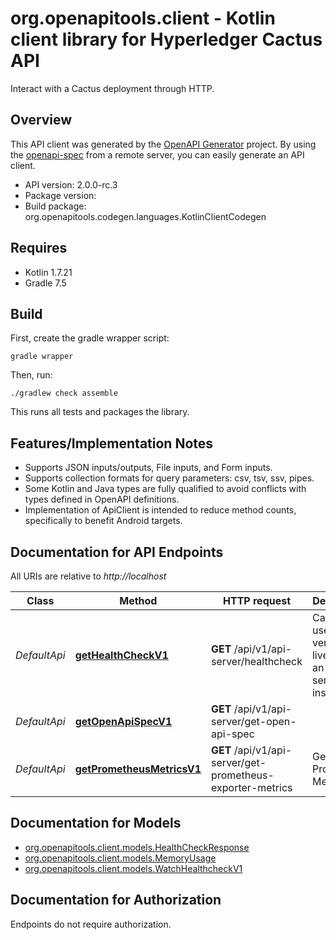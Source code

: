 # org.openapitools.client - Kotlin client library for Hyperledger Cactus API

Interact with a Cactus deployment through HTTP.

## Overview
This API client was generated by the [OpenAPI Generator](https://openapi-generator.tech) project.  By using the [openapi-spec](https://github.com/OAI/OpenAPI-Specification) from a remote server, you can easily generate an API client.

- API version: 2.0.0-rc.3
- Package version: 
- Build package: org.openapitools.codegen.languages.KotlinClientCodegen

## Requires

* Kotlin 1.7.21
* Gradle 7.5

## Build

First, create the gradle wrapper script:

```
gradle wrapper
```

Then, run:

```
./gradlew check assemble
```

This runs all tests and packages the library.

## Features/Implementation Notes

* Supports JSON inputs/outputs, File inputs, and Form inputs.
* Supports collection formats for query parameters: csv, tsv, ssv, pipes.
* Some Kotlin and Java types are fully qualified to avoid conflicts with types defined in OpenAPI definitions.
* Implementation of ApiClient is intended to reduce method counts, specifically to benefit Android targets.

<a id="documentation-for-api-endpoints"></a>
## Documentation for API Endpoints

All URIs are relative to *http://localhost*

Class | Method | HTTP request | Description
------------ | ------------- | ------------- | -------------
*DefaultApi* | [**getHealthCheckV1**](docs/DefaultApi.md#gethealthcheckv1) | **GET** /api/v1/api-server/healthcheck | Can be used to verify liveness of an API server instance
*DefaultApi* | [**getOpenApiSpecV1**](docs/DefaultApi.md#getopenapispecv1) | **GET** /api/v1/api-server/get-open-api-spec | 
*DefaultApi* | [**getPrometheusMetricsV1**](docs/DefaultApi.md#getprometheusmetricsv1) | **GET** /api/v1/api-server/get-prometheus-exporter-metrics | Get the Prometheus Metrics


<a id="documentation-for-models"></a>
## Documentation for Models

 - [org.openapitools.client.models.HealthCheckResponse](docs/HealthCheckResponse.md)
 - [org.openapitools.client.models.MemoryUsage](docs/MemoryUsage.md)
 - [org.openapitools.client.models.WatchHealthcheckV1](docs/WatchHealthcheckV1.md)


<a id="documentation-for-authorization"></a>
## Documentation for Authorization

Endpoints do not require authorization.

